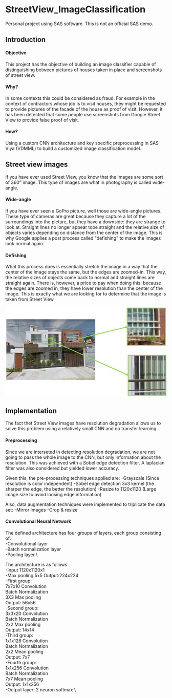 # StreetView_ImageClassification
Personal project using SAS software. This is not an official SAS demo.

## Introduction

#### Objective
This project has the objective of building an image classifier capable of distinguishing between pictures of houses taken in place and screenshots of street view.

#### Why?
In some contexts this could be considered as fraud. For example in the context of contractors whose job is to visit houses, they might be requested to provide pictures of the facade of the house as proof of visit. However, it has been detected that some people use screenshots from Google Street View to provide false proof of visit.

#### How?
Using a custom CNN architecture and key specific preprocessing in SAS Viya (VDMML) to build a customized image classification model.

## Street view images
If you have ever used Street View, you know that the images are some sort of 360° image. This type of images are what in photography is called wide-angle. 

#### Wide-angle
If you have ever seen a GoPro picture, well those are wide-angle pictures. These type of cameras are great because they capture a lot of the surroundings into the picture, but they have a downside: they are strange to look at. Straight lines no longer appear tobe straight and the relative size of objects varies depending on distance from the center of the image. This is why Google applies a post process called "defishing" to make the images look normal again.

#### Defishing 
What this process does is essentially stretch the image in a way that the center of the image stays the same, but the edges are zoomed-in. This way, the relative sizes of objects come back to normal and straight lines are straight again. There is, however, a price to pay when doing this: because the edges are zoomed in, they have lower resolution than the center of the image. This is exactly what we are looking for to determine that the image is taken from Street View


![Alt text](/Doc_Resources/zoom.jpg?raw=true "Resolution degradation")

## Implementation
The fact thet Street View images have resolution degradation allows us to solve this problem using a relatively small CNN and no transfer learning. 
#### Preprocessing
Since we are interseted in detecting resolution degradation, we are not going to pass the whole image to the CNN, but only information about the resolution. This was achieved with a Sobel edge detection filter. A laplacian filter was also considered but yielded lower accuracy.

Given this, the pre-processing techniques applied are:
-Grayscale (Since resolution is color independent)
-Sobel edge detection 3x3 kernel (the sharper the edge, the better the resolution)
-Resize to 1120x1120  (Large image size to avoid loosing edge information)

Also, data augmentation techniques were implemented to triplicate the data set:
-Mirror images
-Crop & resize

#### Convolutional Neural Network

The defined architecture has four groups of layers, each group consisting of:\
-Convolutional layer \
-Batch normalization layer  \
-Pooling layer \

The architecture is as follows: \
-Input 1120x1120x1 \
-Max pooling 5x5    Output:224x224 \
-First group: \
   7x7x10 Convolution \
   Batch Normalization \
   3X3 Max pooling \
   Output: 56x56 \
-Second group: \
   3x3x20 Convolution \
   Batch Normalization \
   2x2 Max pooling \
   Output: 14x14 \
-Third group: \
   1x1x128 Convolution \
   Batch Normalization \
   2x2 Mean pooling \
   Output: 7x7 \
-Fourth group: \
   1x1x256 Convolution \
   Batch Normalization \
   7x7 Mean pooling \
   Output: 1x1x256 \
-Output layer: 2 neuron softmax \
